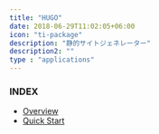 ```yaml
---
title: "HUGO"
date: 2018-06-29T11:02:05+06:00
icon: "ti-package"
description: "静的サイトジェネレーター"
description2: ""
type : "applications"
---
```


### INDEX

- [Overview](overview/)
- [Quick Start](quickstart/)

